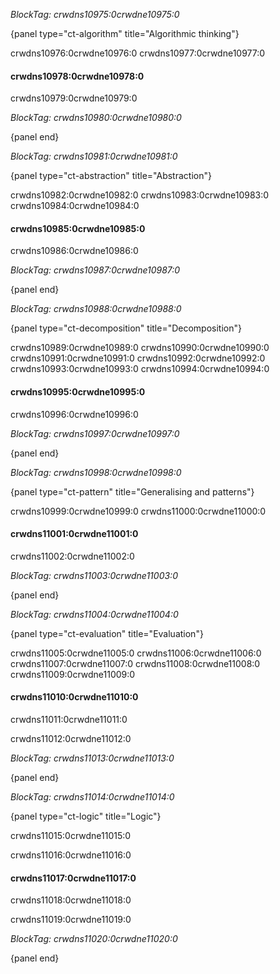 *BlockTag: crwdns10975:0crwdne10975:0*

{panel type="ct-algorithm" title="Algorithmic thinking"}

crwdns10976:0crwdne10976:0 crwdns10977:0crwdne10977:0

#### crwdns10978:0crwdne10978:0

crwdns10979:0crwdne10979:0

*BlockTag: crwdns10980:0crwdne10980:0*

{panel end}

*BlockTag: crwdns10981:0crwdne10981:0*

{panel type="ct-abstraction" title="Abstraction"}

crwdns10982:0crwdne10982:0 crwdns10983:0crwdne10983:0 crwdns10984:0crwdne10984:0

#### crwdns10985:0crwdne10985:0

crwdns10986:0crwdne10986:0

*BlockTag: crwdns10987:0crwdne10987:0*

{panel end}

*BlockTag: crwdns10988:0crwdne10988:0*

{panel type="ct-decomposition" title="Decomposition"}

crwdns10989:0crwdne10989:0 crwdns10990:0crwdne10990:0 crwdns10991:0crwdne10991:0 crwdns10992:0crwdne10992:0 crwdns10993:0crwdne10993:0 crwdns10994:0crwdne10994:0

#### crwdns10995:0crwdne10995:0

crwdns10996:0crwdne10996:0

*BlockTag: crwdns10997:0crwdne10997:0*

{panel end}

*BlockTag: crwdns10998:0crwdne10998:0*

{panel type="ct-pattern" title="Generalising and patterns"}

crwdns10999:0crwdne10999:0 crwdns11000:0crwdne11000:0

#### crwdns11001:0crwdne11001:0

crwdns11002:0crwdne11002:0

*BlockTag: crwdns11003:0crwdne11003:0*

{panel end}

*BlockTag: crwdns11004:0crwdne11004:0*

{panel type="ct-evaluation" title="Evaluation"}

crwdns11005:0crwdne11005:0 crwdns11006:0crwdne11006:0 crwdns11007:0crwdne11007:0 crwdns11008:0crwdne11008:0 crwdns11009:0crwdne11009:0

#### crwdns11010:0crwdne11010:0

crwdns11011:0crwdne11011:0

crwdns11012:0crwdne11012:0

*BlockTag: crwdns11013:0crwdne11013:0*

{panel end}

*BlockTag: crwdns11014:0crwdne11014:0*

{panel type="ct-logic" title="Logic"}

crwdns11015:0crwdne11015:0

crwdns11016:0crwdne11016:0

#### crwdns11017:0crwdne11017:0

crwdns11018:0crwdne11018:0

crwdns11019:0crwdne11019:0

*BlockTag: crwdns11020:0crwdne11020:0*

{panel end}
